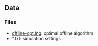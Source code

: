## Data 

### Files
- [offline-opt.lng](./offline-opt.lng): optimal offline algorithm
- *.txt: simulation settings
